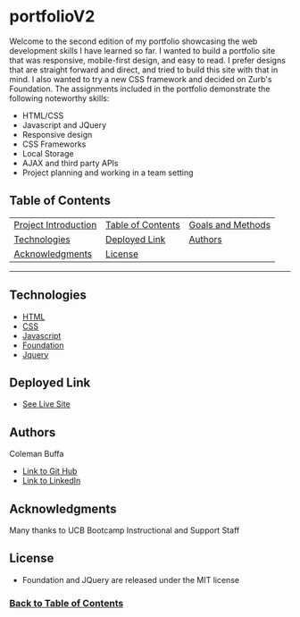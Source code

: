 # portfolioV2

Welcome to the second edition of my portfolio showcasing the web development skills I have learned so far. I wanted to build a portfolio site that was responsive, mobile-first design, and easy to read. I prefer designs that are straight forward and direct, and tried to build this site with that in mind. I also wanted to try a new CSS framework and decided on Zurb's Foundation. The assignments included in the portfolio demonstrate the following noteworthy skills:

* HTML/CSS
* Javascript and JQuery
* Responsive design
* CSS Frameworks
* Local Storage
* AJAX and third party APIs
* Project planning and working in a team setting


## Table of Contents

| |||
| :------------------------------ | :-------------------------| :-----------------------------------|
| [Project Introduction](#portfoliov2) | [Table of Contents](#table-of-contents) | [Goals and Methods](#goals-and-methods) | 
| [Technologies](#technologies)   | [Deployed Link](#deployed-link) | [Authors](#authors) |
| [Acknowledgments](#acknowledgments) | [License](#license) |
---

## Technologies 

* [HTML](https://developer.mozilla.org/en-US/docs/Web/HTML)
* [CSS](https://developer.mozilla.org/en-US/docs/Web/CSS)
* [Javascript](https://developer.mozilla.org/en-US/docs/Web/JavaScript)
* [Foundation](https://get.foundation/index.html/)
* [Jquery](https://jquery.com/)


## Deployed Link

* [See Live Site](https://coleman-buffa.github.io/portfoliov2/)

## Authors

Coleman Buffa

- [Link to Git Hub](https://github.com/coleman-buffa/)
- [Link to LinkedIn](https://www.linkedin.com/in/coleman-buffa-0a12a5201/)

## Acknowledgments

Many thanks to UCB Bootcamp Instructional and Support Staff

## License

* Foundation and JQuery are released under the MIT license 

### [Back to Table of Contents](#table-of-contents)